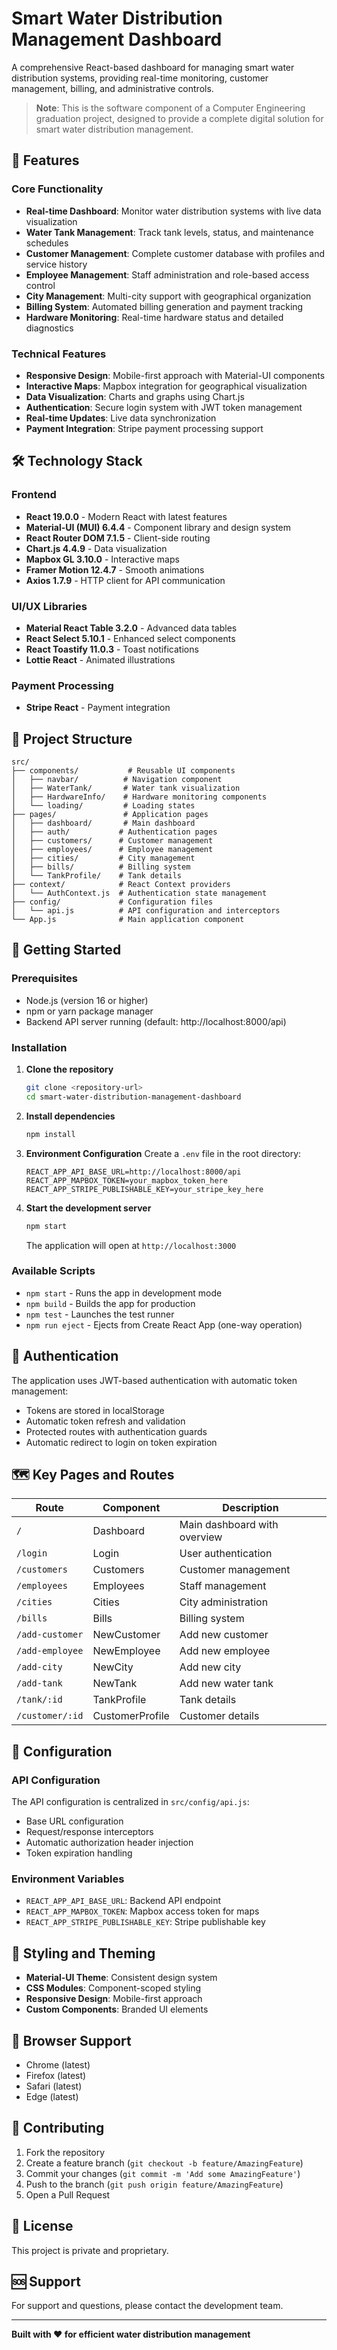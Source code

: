 # Smart Water Distribution Management Dashboard

A comprehensive React-based dashboard for managing smart water distribution systems, providing real-time monitoring, customer management, billing, and administrative controls.

> **Note**: This is the software component of a Computer Engineering graduation project, designed to provide a complete digital solution for smart water distribution management.

## 🌊 Features

### Core Functionality

- **Real-time Dashboard**: Monitor water distribution systems with live data visualization
- **Water Tank Management**: Track tank levels, status, and maintenance schedules
- **Customer Management**: Complete customer database with profiles and service history
- **Employee Management**: Staff administration and role-based access control
- **City Management**: Multi-city support with geographical organization
- **Billing System**: Automated billing generation and payment tracking
- **Hardware Monitoring**: Real-time hardware status and detailed diagnostics

### Technical Features

- **Responsive Design**: Mobile-first approach with Material-UI components
- **Interactive Maps**: Mapbox integration for geographical visualization
- **Data Visualization**: Charts and graphs using Chart.js
- **Authentication**: Secure login system with JWT token management
- **Real-time Updates**: Live data synchronization
- **Payment Integration**: Stripe payment processing support

## 🛠️ Technology Stack

### Frontend

- **React 19.0.0** - Modern React with latest features
- **Material-UI (MUI) 6.4.4** - Component library and design system
- **React Router DOM 7.1.5** - Client-side routing
- **Chart.js 4.4.9** - Data visualization
- **Mapbox GL 3.10.0** - Interactive maps
- **Framer Motion 12.4.7** - Smooth animations
- **Axios 1.7.9** - HTTP client for API communication

### UI/UX Libraries

- **Material React Table 3.2.0** - Advanced data tables
- **React Select 5.10.1** - Enhanced select components
- **React Toastify 11.0.3** - Toast notifications
- **Lottie React** - Animated illustrations

### Payment Processing

- **Stripe React** - Payment integration

## 📁 Project Structure

```
src/
├── components/           # Reusable UI components
│   ├── navbar/          # Navigation component
│   ├── WaterTank/       # Water tank visualization
│   ├── HardwareInfo/    # Hardware monitoring components
│   └── loading/         # Loading states
├── pages/               # Application pages
│   ├── dashboard/       # Main dashboard
│   ├── auth/           # Authentication pages
│   ├── customers/      # Customer management
│   ├── employees/      # Employee management
│   ├── cities/         # City management
│   ├── bills/          # Billing system
│   └── TankProfile/    # Tank details
├── context/            # React Context providers
│   └── AuthContext.js  # Authentication state management
├── config/             # Configuration files
│   └── api.js          # API configuration and interceptors
└── App.js              # Main application component
```

## 🚀 Getting Started

### Prerequisites

- Node.js (version 16 or higher)
- npm or yarn package manager
- Backend API server running (default: http://localhost:8000/api)

### Installation

1. **Clone the repository**

   ```bash
   git clone <repository-url>
   cd smart-water-distribution-management-dashboard
   ```

2. **Install dependencies**

   ```bash
   npm install
   ```

3. **Environment Configuration**
   Create a `.env` file in the root directory:

   ```env
   REACT_APP_API_BASE_URL=http://localhost:8000/api
   REACT_APP_MAPBOX_TOKEN=your_mapbox_token_here
   REACT_APP_STRIPE_PUBLISHABLE_KEY=your_stripe_key_here
   ```

4. **Start the development server**

   ```bash
   npm start
   ```

   The application will open at `http://localhost:3000`

### Available Scripts

- `npm start` - Runs the app in development mode
- `npm build` - Builds the app for production
- `npm test` - Launches the test runner
- `npm run eject` - Ejects from Create React App (one-way operation)

## 🔐 Authentication

The application uses JWT-based authentication with automatic token management:

- Tokens are stored in localStorage
- Automatic token refresh and validation
- Protected routes with authentication guards
- Automatic redirect to login on token expiration

## 🗺️ Key Pages and Routes

| Route           | Component       | Description                  |
| --------------- | --------------- | ---------------------------- |
| `/`             | Dashboard       | Main dashboard with overview |
| `/login`        | Login           | User authentication          |
| `/customers`    | Customers       | Customer management          |
| `/employees`    | Employees       | Staff management             |
| `/cities`       | Cities          | City administration          |
| `/bills`        | Bills           | Billing system               |
| `/add-customer` | NewCustomer     | Add new customer             |
| `/add-employee` | NewEmployee     | Add new employee             |
| `/add-city`     | NewCity         | Add new city                 |
| `/add-tank`     | NewTank         | Add new water tank           |
| `/tank/:id`     | TankProfile     | Tank details                 |
| `/customer/:id` | CustomerProfile | Customer details             |

## 🔧 Configuration

### API Configuration

The API configuration is centralized in `src/config/api.js`:

- Base URL configuration
- Request/response interceptors
- Automatic authorization header injection
- Token expiration handling

### Environment Variables

- `REACT_APP_API_BASE_URL`: Backend API endpoint
- `REACT_APP_MAPBOX_TOKEN`: Mapbox access token for maps
- `REACT_APP_STRIPE_PUBLISHABLE_KEY`: Stripe publishable key

## 🎨 Styling and Theming

- **Material-UI Theme**: Consistent design system
- **CSS Modules**: Component-scoped styling
- **Responsive Design**: Mobile-first approach
- **Custom Components**: Branded UI elements

## 📱 Browser Support

- Chrome (latest)
- Firefox (latest)
- Safari (latest)
- Edge (latest)

## 🤝 Contributing

1. Fork the repository
2. Create a feature branch (`git checkout -b feature/AmazingFeature`)
3. Commit your changes (`git commit -m 'Add some AmazingFeature'`)
4. Push to the branch (`git push origin feature/AmazingFeature`)
5. Open a Pull Request

## 📄 License

This project is private and proprietary.

## 🆘 Support

For support and questions, please contact the development team.

---

**Built with ❤️ for efficient water distribution management**
